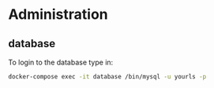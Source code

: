 # Administration

## database

To login to the database type in:

```bash
docker-compose exec -it database /bin/mysql -u yourls -p
```